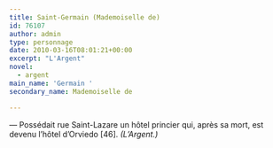 ```yaml
---
title: Saint-Germain (Mademoiselle de)
id: 76107
author: admin
type: personnage
date: 2010-03-16T08:01:21+00:00
excerpt: "L'Argent"
novel:
  - argent
main_name: 'Germain '
secondary_name: Mademoiselle de

---
```

— Possédait rue Saint-Lazare un hôtel princier qui, après sa mort, est devenu l&rsquo;hôtel d&rsquo;Orviedo [46]. _(L&rsquo;Argent.)_